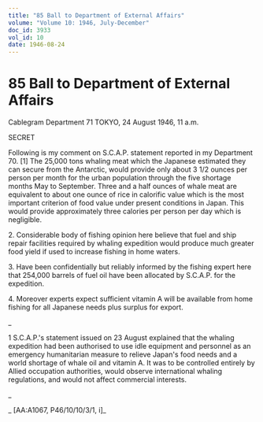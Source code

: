 ```yaml
---
title: "85 Ball to Department of External Affairs"
volume: "Volume 10: 1946, July-December"
doc_id: 3933
vol_id: 10
date: 1946-08-24
---
```


# 85 Ball to Department of External Affairs

Cablegram Department 71 TOKYO, 24 August 1946, 11 a.m.

SECRET

Following is my comment on S.C.A.P. statement reported in my Department 70. [1] The 25,000 tons whaling meat which the Japanese estimated they can secure from the Antarctic, would provide only about 3 1/2 ounces per person per month for the urban population through the five shortage months May to September. Three and a half ounces of whale meat are equivalent to about one ounce of rice in calorific value which is the most important criterion of food value under present conditions in Japan. This would provide approximately three calories per person per day which is negligible.

2\. Considerable body of fishing opinion here believe that fuel and ship repair facilities required by whaling expedition would produce much greater food yield if used to increase fishing in home waters.

3\. Have been confidentially but reliably informed by the fishing expert here that 254,000 barrels of fuel oil have been allocated by S.C.A.P. for the expedition.

4\. Moreover experts expect sufficient vitamin A will be available from home fishing for all Japanese needs plus surplus for export.

_

1 S.C.A.P.'s statement issued on 23 August explained that the whaling expedition had been authorised to use idle equipment and personnel as an emergency humanitarian measure to relieve Japan's food needs and a world shortage of whale oil and vitamin A. It was to be controlled entirely by Allied occupation authorities, would observe international whaling regulations, and would not affect commercial interests.

_

_ [AA:A1067, P46/10/10/3/1, i]_
